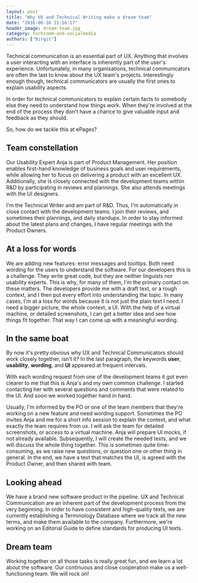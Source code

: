 ```yaml
---
layout: post
title: "Why UX and Technical Writing make a dream team"
date: "2016-06-16 11:16:17"
header_image: dream-team.jpg
category: techcomm-and-socialmedia
authors: ["Birgit"]
---
```


Technical communication is an essential part of UX.
Anything that involves a user interacting with an interface is inherently part of the user's experience.
Unfortunately, in many organisations, technical communicators are often the last to know about the UX team's projects.
Interestingly enough though, technical communicators are usually the first ones to explain usability aspects.

In order for technical communicators to explain certain facts to somebody else they need to understand how things work.
When they're involved at the end of the process they don't have a chance to give valuable input and feedback as they should.

So, how do we tackle this at ePages?

## Team constellation

Our Usability Expert Anja is part of Product Management.
Her position enables first-hand knowledge of business goals and user requirements, while allowing her to focus on delivering a product with an excellent UX.
Additionally, she is closely connected with the development teams within R&D by participating in reviews and plannings.
She also attends meetings with the UI designers.

I'm the Technical Writer and am part of R&D.
Thus, I'm automatically in close contact with the development teams.
I join their reviews, and sometimes their plannings, and daily standups.
In order to stay informed about the latest plans and changes, I have regular meetings with the Product Owners.

## At a loss for words

We are adding new features: error messages and tooltips.
Both need wording for the users to understand the software.
For our developers this is a challenge.
They write great code, but they are neither linguists nor usability experts.
This is why, for many of them, I'm the primary contact on these matters.
The developers provide me with a draft text, or a rough context, and I then put every effort into understanding the topic.
In many cases, I'm at a loss for words because it is not just the plain text I need.
I need a bigger picture, the whole context, a UI.
With the help of a virtual machine, or detailed screenshots, I can get a better idea and see how things fit together.
That way I can come up with a meaningful wording.

## In the same boat

By now it's pretty obvious why UX and Technical Communicators should work closely together, isn't it?
In the last paragraph, the keywords **user**, **usability**, **wording**, and **UI** appeared at frequent intervals.

With each wording request from one of the development teams it got even clearer to me that this is Anja's and my own common challenge.
I started contacting her with several questions and comments that were related to the UI.
And soon we worked together hand in hand.

Usually, I'm informed by the PO or one of the team members that they're working on a new feature and need wording support.
Sometimes the PO invites Anja and me for a short info session to explain the context, and what exactly the team requires from us.
I will ask the team for detailed screenshots, or access to a virtual machine.
Anja will prepare UI mocks, if not already available.
Subsequently, I will create the needed texts, and we will discuss the whole thing together.
This is sometimes quite time-consuming, as we raise new questions, or question one or other thing in general.
In the end, we have a text that matches the UI, is agreed with the Product Owner, and then shared with team.

## Looking ahead

We have a brand new software product in the pipeline.
UX and Technical Communication are an inherent part of the development process from the very beginning.
In order to have consistent and high-quality texts, we are currently establishing a Terminology Database where we track all the new terms, and make them available to the company.
Furthermore, we're working on an Editorial Guide to define standards for producing UI texts.

## Dream team

Working together on all those tasks is really great fun, and we learn a lot about the software.
Our continuous and close cooperation make us a well-functioning team.
We will rock on!
